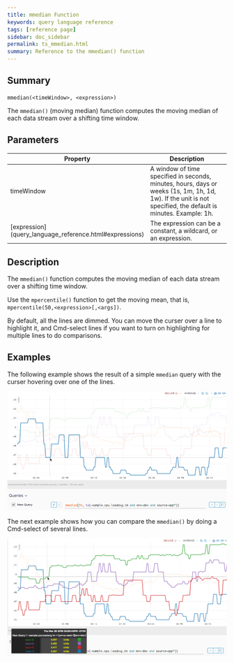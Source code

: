 ```yaml
---
title: mmedian Function
keywords: query language reference
tags: [reference page]
sidebar: doc_sidebar
permalink: ts_mmedian.html
summary: Reference to the mmedian() function
---
```


## Summary

```
mmedian(<timeWindow>, <expression>)
```
The `mmedian()` (moving median) function computes the moving median of each data stream over a shifting time window.

## Parameters

<table>
<tbody>
<thead>
<tr><th width="20%">Property</th><th width="80%">Description</th></tr>
</thead>
<tr>
<td>timeWindow</td>
<td>A window of time specified in seconds, minutes, hours, days or weeks (1s, 1m, 1h, 1d, 1w). If the unit is not specified, the default is minutes. Example: 1h.</td></tr>
<tr>
<td markdown="span"> [expression](query_language_reference.html#expressions)</td>
<td>The expression can be a constant, a wildcard, or an expression.  </td></tr>
</tbody>
</table>

## Description

The `mmedian()` function computes the moving median of each data stream over a shifting time window.

Use the `mpercentile()` function to get the moving mean, that is, `mpercentile(50,<expression>[,<args])`.

By default, all the lines are dimmed. You can move the curser over a line to highlight it, and Cmd-select lines if you want to turn on highlighting for multiple lines to do comparisons.
 

## Examples

The following example shows the result of a simple `mmedian` query with the curser hovering over one of the lines.

![mmedian](images/ts_mmedian.png)

The next example shows how you can compare the `mmedian()` by doing a Cmd-select of several lines.

![mmedian compare](images/ts_mmedian_clicked.png)

